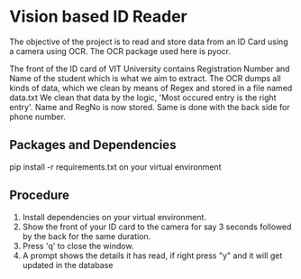 # Vision based ID Reader

The objective of the project is to read and store data from an ID Card using a camera using OCR. The OCR package used here is pyocr.

The front of the ID card of VIT University contains Registration Number and Name of the student which is what we aim to extract. 
The OCR dumps all kinds of data, which we clean by means of Regex and stored in a file named data.txt
We clean that data by the logic, 'Most occured entry is the right entry'. Name and RegNo is now stored. Same is done with the back side for phone number.

## Packages and Dependencies
pip install -r requirements.txt on your virtual environment

## Procedure
1. Install dependencies on your virtual environment.
2. Show the front of your ID card to the camera for say 3 seconds followed by the back for the same duration.
3. Press 'q' to close the window.
4. A prompt shows the details it has read, if right press "y" and it will get updated in the database
